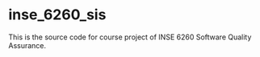# inse_6260_sis
This is the source code for course project of INSE 6260 Software Quality Assurance.
